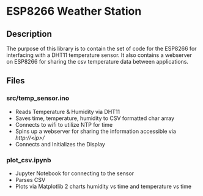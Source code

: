 # ESP8266 Weather Station

## Description
The purpose of this library is to contain the set of code for the ESP8266 for interfacing with a DHT11 temperature sensor. It also contains a webserver on ESP8266 for sharing the csv temperature data between applications.

## Files
### src/temp_sensor.ino
* Reads Temperature & Humidity via DHT11
* Saves time, temperature, humidity to CSV formatted char array
* Connects to wifi to utilize NTP for time
* Spins up a webserver for sharing the information accessible via <i>http://\<ip>/</i>
* Connects and Initializes the Display

### plot_csv.ipynb
* Jupyter Notebook for connecting to the sensor
* Parses CSV
* Plots via Matplotlib 2 charts humidity vs time and temperature vs time